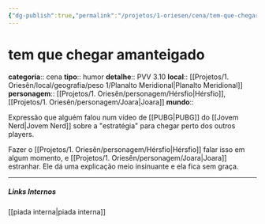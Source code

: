 ```yaml
---
{"dg-publish":true,"permalink":"/projetos/1-oriesen/cena/tem-que-chegar-amanteigado/","dgHomeLink":true,"dgPassFrontmatter":false}
---
```



# tem que chegar amanteigado
**categoria**:: cena
**tipo**:: humor
**detalhe**:: PVV 3.10
**local**:: [[Projetos/1. Oriesên/local/geografia/peso 1/Planalto Meridional|Planalto Meridional]]
**personagem**:: [[Projetos/1. Oriesên/personagem/Hérsfio|Hérsfio]], [[Projetos/1. Oriesên/personagem/Joara|Joara]]
**mundo**:: 

Expressão que alguém falou num vídeo de [[PUBG|PUBG]] do [[Jovem Nerd|Jovem Nerd]] sobre a "estratégia" para chegar perto dos outros players.
 
 Fazer o [[Projetos/1. Oriesên/personagem/Hérsfio|Hérsfio]] falar isso em algum momento, e [[Projetos/1. Oriesên/personagem/Joara|Joara]] estranhar. Ele dá uma explicação meio insinuante e ela fica sem graça.
 
 
 ---
##### Links Internos
 [[piada interna|piada interna]]